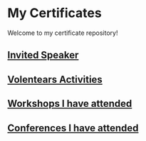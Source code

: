 # My Certificates

Welcome to my certificate repository!

## [Invited Speaker](https://github.com/mnrzrad/MyCertificates/blob/main/invitedSpeaker.md)

## [Volentears Activities](category3)

## [Workshops I have attended]()

## [Conferences I have attended]()
